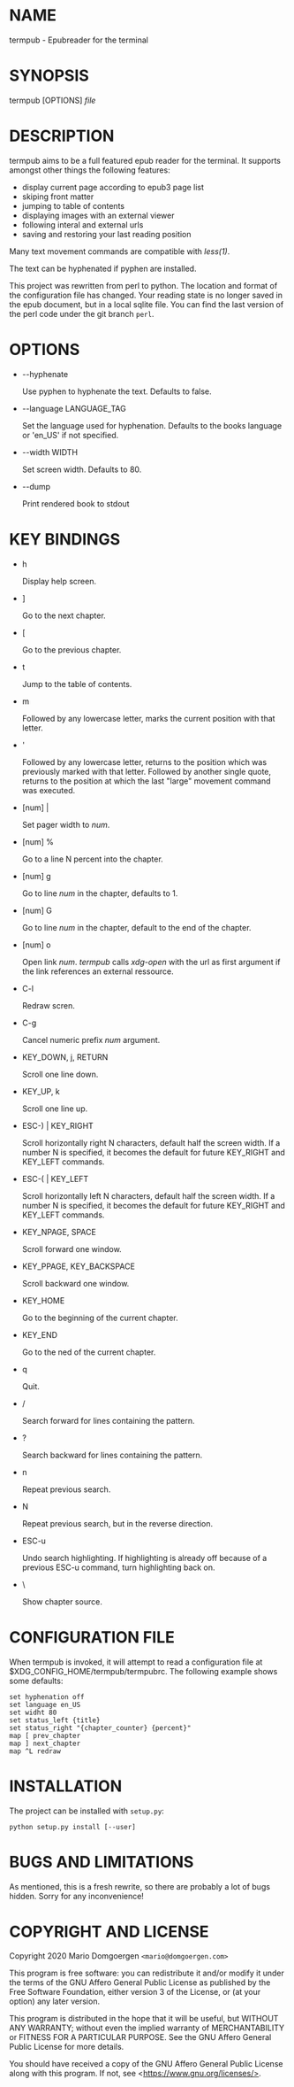# NAME

termpub - Epubreader for the terminal

# SYNOPSIS

termpub \[OPTIONS\] _file_

# DESCRIPTION

termpub aims to be a full featured epub reader for the terminal. It
supports amongst other things the following features:

- display current page according to epub3 page list
- skiping front matter
- jumping to table of contents
- displaying images with an external viewer
- following interal and external urls
- saving and restoring your last reading position

Many text movement commands are compatible with _less(1)_.

The text can be hyphenated if pyphen are installed.

This project was rewritten from perl to python. The location and format
of the configuration file has changed. Your reading state is no longer
saved in the epub document, but in a local sqlite file. You can find the
last version of the perl code under the git branch `perl`.

# OPTIONS

- --hyphenate

    Use pyphen to hyphenate the text. Defaults to false.

- --language LANGUAGE\_TAG

    Set the language used for hyphenation. Defaults to the books language or
    'en_US' if not specified.

- --width WIDTH

    Set screen width. Defaults to 80.

- --dump

    Print rendered book to stdout

# KEY BINDINGS

- h

    Display help screen.

- \]

    Go to the next chapter.

- \[

    Go to the previous chapter.

- t

    Jump to the table of contents.

- m

    Followed by any lowercase letter, marks the current position with that
    letter.

- '

    Followed by any lowercase letter, returns to the position which was
    previously marked with that letter. Followed by another single quote,
    returns to the position at which the last "large" movement command was
    executed.

- \[num\] |

    Set pager width to _num_.

- \[num\] %

    Go to a line N percent into the chapter.

- \[num\] g

    Go to line _num_ in the chapter, defaults to 1.

- \[num\] G

    Go to line _num_ in the chapter, default to the end of the chapter.

- \[num\] o

    Open link _num_. _termpub_ calls _xdg-open_ with the url as first
    argument if the link references an external ressource.

- C-l

    Redraw scren.

- C-g

    Cancel numeric prefix _num_ argument.

- KEY\_DOWN, j, RETURN

    Scroll one line down.

- KEY\_UP, k

    Scroll one line up.

- ESC-) | KEY\_RIGHT

    Scroll horizontally right N characters, default half the screen
    width. If a number N is specified, it becomes the default for
    future KEY_RIGHT and KEY\_LEFT commands.

- ESC-( | KEY\_LEFT

    Scroll horizontally left N characters, default half the screen
    width. If a number N is specified, it becomes the default for future
    KEY_RIGHT and KEY_LEFT commands.

- KEY\_NPAGE, SPACE

    Scroll forward one window.

- KEY\_PPAGE, KEY\_BACKSPACE

    Scroll backward one window.

- KEY\_HOME

    Go to the beginning of the current chapter.

- KEY\_END

    Go to the ned of the current chapter.

- q

    Quit.

- \/

    Search forward for lines containing the pattern.

- ?

    Search backward for lines containing the pattern.

- n

    Repeat previous search.

- N

    Repeat previous search, but in the reverse direction.

- ESC-u

    Undo search highlighting. If highlighting is already off because of
    a previous ESC-u command, turn highlighting back on.

- \\

    Show chapter source.

# CONFIGURATION FILE

When termpub is invoked, it will attempt to read a configuration file at
$XDG\_CONFIG\_HOME/termpub/termpubrc. The following example shows some
defaults:

    set hyphenation off
    set language en_US
    set widht 80
    set status_left {title}
    set status_right "{chapter_counter} {percent}"
    map [ prev_chapter
    map ] next_chapter
    map ^L redraw

# INSTALLATION

The project can be installed with `setup.py`:

    python setup.py install [--user]

# BUGS AND LIMITATIONS

As mentioned, this is a fresh rewrite, so there are probably a lot
of bugs hidden. Sorry for any inconvenience!

# COPYRIGHT AND LICENSE 

Copyright 2020 Mario Domgoergen `<mario@domgoergen.com>` 

This program is free software: you can redistribute it and/or modify
it under the terms of the GNU Affero General Public License as
published by the Free Software Foundation, either version 3 of the
License, or (at your option) any later version.

This program is distributed in the hope that it will be useful,
but WITHOUT ANY WARRANTY; without even the implied warranty of
MERCHANTABILITY or FITNESS FOR A PARTICULAR PURPOSE.  See the
GNU Affero General Public License for more details.

You should have received a copy of the GNU Affero General Public License
along with this program.  If not, see \<https://www.gnu.org/licenses/>.
